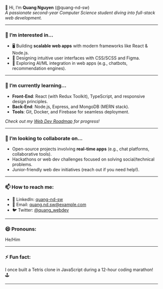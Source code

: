👋 Hi, I’m **Quang Nguyen** (@quang-nd-sw)  
*A passionate second-year Computer Science student diving into full-stack web development.*  

---

### 👀 **I’m interested in...**  
- 🖥️ Building **scalable web apps** with modern frameworks like React & Node.js.  
- 🎨 Designing intuitive user interfaces with CSS/SCSS and Figma.  
- 🤖 Exploring AI/ML integration in web apps (e.g., chatbots, recommendation engines).  

---

### 🌱 **I’m currently learning...**  
- **Front-End**: React (with Redux Toolkit), TypeScript, and responsive design principles.  
- **Back-End**: Node.js, Express, and MongoDB (MERN stack).  
- **Tools**: Git, Docker, and Firebase for seamless deployment.  

*Check out my [Web Dev Roadmap](link-to-your-roadmap-repo) for progress!*

---

### 💞️ **I’m looking to collaborate on...**  
- Open-source projects involving **real-time apps** (e.g., chat platforms, collaborative tools).  
- Hackathons or web dev challenges focused on solving social/technical problems.  
- Junior-friendly web dev initiatives (reach out if you need help!).  

---

### 📫 **How to reach me:**  
- 💼 LinkedIn: [quang-nd-sw](https://linkedin.com/in/quang-nd-sw)  
- 📧 Email: quang.nd.sw@example.com  
- 🐦 Twitter: [@quang_webdev](https://twitter.com/quang_webdev)  

---

### 😄 **Pronouns:**  
He/Him  

---

### ⚡ **Fun fact:**  
I once built a Tetris clone in JavaScript during a 12-hour coding marathon! 🕹️  

---

<!---
**quang-nd-sw/quang-nd-sw** is a ✨ special ✨ repository because its `README.md` (this file) appears on your GitHub profile.  
Here’s where I document my journey from CS student to full-stack developer.  
**Fun Project Spotlight**: [Slack Clone](https://github.com/quang-nd-sw/slack-clone) • [E-Commerce Platform](https://github.com/quang-nd-sw/ecommerce)  
--->  
